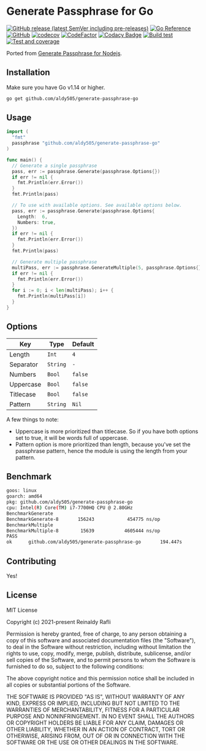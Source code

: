 # Generate Passphrase for Go

[![GitHub release (latest SemVer including pre-releases)](https://img.shields.io/github/v/release/aldy505/generate-passphrase-go?include_prereleases)](https://github.com/aldy505/generate-passphrase-go/releases) [![Go Reference](https://pkg.go.dev/badge/github.com/aldy505/generate-passphrase-go.svg)](https://pkg.go.dev/github.com/aldy505/generate-passphrase-go) [![GitHub](https://img.shields.io/github/license/aldy505/generate-passphrase-go)](https://github.com/aldy505/generate-passphrase-go/blob/master/LICENSE) [![codecov](https://codecov.io/gh/aldy505/generate-passphrase-go/branch/master/graph/badge.svg?token=DV7VhMgdAp)](https://codecov.io/gh/aldy505/generate-passphrase-go) [![CodeFactor](https://www.codefactor.io/repository/github/aldy505/generate-passphrase-go/badge)](https://www.codefactor.io/repository/github/aldy505/generate-passphrase-go) [![Codacy Badge](https://app.codacy.com/project/badge/Grade/6bb40d1557574b96b8bd478b179c9803)](https://www.codacy.com/gh/aldy505/generate-passphrase-go/dashboard?utm_source=github.com&amp;utm_medium=referral&amp;utm_content=aldy505/generate-passphrase-go&amp;utm_campaign=Badge_Grade) [![Build test](https://github.com/aldy505/generate-passphrase-go/actions/workflows/build.yml/badge.svg)](https://github.com/aldy505/generate-passphrase-go/actions/workflows/build.yml) [![Test and coverage](https://github.com/aldy505/generate-passphrase-go/actions/workflows/codecov.yml/badge.svg)](https://github.com/aldy505/generate-passphrase-go/actions/workflows/codecov.yml)

Ported from [Generate Passphrase for Nodejs](https://github.com/aldy505/generate-passphrase).

## Installation

Make sure you have Go v1.14 or higher.

```bash
go get github.com/aldy505/generate-passphrase-go
```

## Usage

```go
import (
  "fmt"
  passphrase "github.com/aldy505/generate-passphrase-go"
)

func main() {
  // Generate a single passphrase
  pass, err := passphrase.Generate(passphrase.Options{})
  if err != nil {
    fmt.Println(err.Error())
  }
  fmt.Println(pass)

  // To use with available options. See available options below.
  pass, err := passphrase.Generate(passphrase.Options{
    Length:  6,
    Numbers: true,
  })
  if err != nil {
    fmt.Println(err.Error())
  }
  fmt.Println(pass)

  // Generate multiple passphrase
  multiPass, err := passphrase.GenerateMultiple(5, passphrase.Options{})
  if err != nil {
    fmt.Println(err.Error())
  }
  for i := 0; i < len(multiPass); i++ {
    fmt.Println(multiPass[i])
  }
}
```

## Options

| Key | Type | Default |
| --- | --- | --- |
| Length | `Int` | `4` |
| Separator | `String` | `-` |
| Numbers | `Bool` | `false` |
| Uppercase | `Bool` | `false` |
| Titlecase | `Bool` | `false` |
| Pattern | `String` | `Nil` |

A few things to note:

* Uppercase is more prioritized than titlecase. So if you have both options set to true, it will be words full of uppercase.
* Pattern option is more prioritized than length, because you've set the passphrase pattern, hence the module is using the length from your pattern.

## Benchmark

```sh
goos: linux
goarch: amd64
pkg: github.com/aldy505/generate-passphrase-go
cpu: Intel(R) Core(TM) i7-7700HQ CPU @ 2.80GHz
BenchmarkGenerate
BenchmarkGenerate-8       156243            454775 ns/op
BenchmarkMultiple
BenchmarkMultiple-8        15639           4605444 ns/op
PASS
ok      github.com/aldy505/generate-passphrase-go       194.447s
```

## Contributing

Yes!

## License

MIT License

Copyright (c) 2021-present Reinaldy Rafli

Permission is hereby granted, free of charge, to any person obtaining a copy
of this software and associated documentation files (the "Software"), to deal
in the Software without restriction, including without limitation the rights
to use, copy, modify, merge, publish, distribute, sublicense, and/or sell
copies of the Software, and to permit persons to whom the Software is
furnished to do so, subject to the following conditions:

The above copyright notice and this permission notice shall be included in all
copies or substantial portions of the Software.

THE SOFTWARE IS PROVIDED "AS IS", WITHOUT WARRANTY OF ANY KIND, EXPRESS OR
IMPLIED, INCLUDING BUT NOT LIMITED TO THE WARRANTIES OF MERCHANTABILITY,
FITNESS FOR A PARTICULAR PURPOSE AND NONINFRINGEMENT. IN NO EVENT SHALL THE
AUTHORS OR COPYRIGHT HOLDERS BE LIABLE FOR ANY CLAIM, DAMAGES OR OTHER
LIABILITY, WHETHER IN AN ACTION OF CONTRACT, TORT OR OTHERWISE, ARISING FROM,
OUT OF OR IN CONNECTION WITH THE SOFTWARE OR THE USE OR OTHER DEALINGS IN THE
SOFTWARE.
